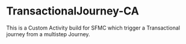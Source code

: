 # TransactionalJourney-CA
This is a Custom Activity build for SFMC which trigger a Transactional journey from a multistep Journey.
